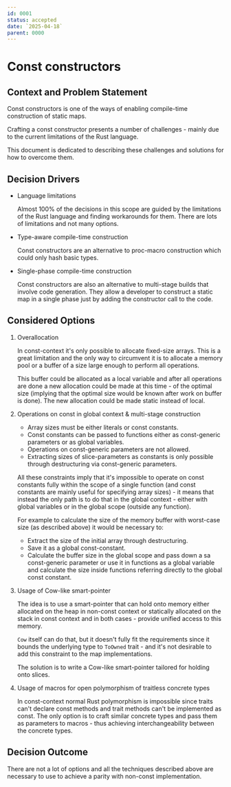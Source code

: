 ```yaml
---
id: 0001
status: accepted
date: `2025-04-18`
parent: 0000
---
```


# Const constructors

## Context and Problem Statement

Const constructors is one of the ways of enabling compile-time construction of static maps.

Crafting a const constructor presents a number of challenges - mainly due to the current limitations of the Rust
language.

This document is dedicated to describing these challenges and solutions for how to overcome them.

## Decision Drivers

- Language limitations

  Almost 100% of the decisions in this scope are guided by the limitations of the Rust language and finding
  workarounds for them. There are lots of limitations and not many options.
- Type-aware compile-time construction

  Const constructors are an alternative to proc-macro construction which could only hash basic types.
- Single-phase compile-time construction

  Const constructors are also an alternative to multi-stage builds that involve code generation. They allow
  a developer to construct a static map in a single phase just by adding the constructor call to the code.

## Considered Options

1. Overallocation

   In const-context it's only possible to allocate fixed-size arrays. This is a great limitation and the only way
   to circumvent it is to allocate a memory pool or a buffer of a size large enough to perform all operations.

   This buffer could be allocated as a local variable and after all operations are done a new allocation could be made
   at this time - of the optimal size (implying that the optimal size would be known after work on buffer is done). The
   new allocation could be made static instead of local.

2. Operations on const in global context & multi-stage construction

     - Array sizes must be either literals or const constants.
     - Const constants can be passed to functions either as const-generic parameters or as global variables.
     - Operations on const-generic parameters are not allowed.
     - Extracting sizes of slice-parameters as constants is only possible through destructuring via const-generic
       parameters.

   All these constraints imply that it's impossible to operate on const constants fully within the scope of a
   single function (and const constants are mainly useful for specifying array sizes) - it means that instead
   the only path is to do that in the global context - either with global variables or in the global scope (outside
   any function).

   For example to calculate the size of the memory buffer with worst-case size (as described above) it would be
   necessary to:
     - Extract the size of the initial array through destructuring.
     - Save it as a global const-constant.
     - Calculate the buffer size in the global scope and pass down a sa const-generic parameter or
       use it in functions as a global variable and calculate the size inside functions referring directly
       to the global const constant.

3. Usage of Cow-like smart-pointer

   The idea is to use a smart-pointer that can hold onto memory either allocated on the heap in non-const context
   or statically allocated on the stack in const context and in both cases - provide unified access to this memory.

   `Cow` itself can do that, but it doesn't fully fit the requirements since it bounds the underlying type to
   `ToOwned` trait - and it's not desirable to add this constraint to the map implementations.

   The solution is to write a Cow-like smart-pointer tailored for holding onto slices.

4. Usage of macros for open polymorphism of traitless concrete types

   In const-context normal Rust polymorphism is impossible since traits can't declare const methods and trait methods
   can't be implemented as const. The only option is to craft similar concrete types and pass them as parameters
   to macros - thus achieving interchangeability between the concrete types.

## Decision Outcome

There are not a lot of options and all the techniques described above are necessary to use to achieve a parity
with non-const implementation.
